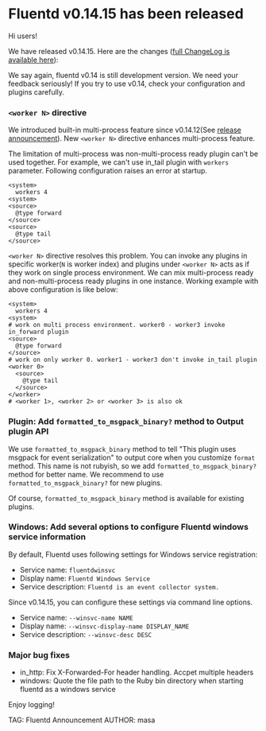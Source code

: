 # Fluentd v0.14.15 has been released

Hi users!

We have released v0.14.15. Here are the changes ([full ChangeLog is available here](https://github.com/fluent/fluentd/blob/master/CHANGELOG.md)):

We say again, fluentd v0.14 is still development version. We need your feedback seriously!
If you try to use v0.14, check your configuration and plugins carefully.

### `<worker N>` directive

We introduced built-in multi-process feature since v0.14.12(See [release announcement](http://www.fluentd.org/blog/fluentd-v0.14.12-has-been-released)). New `<worker N>` directive enhances multi-process feature.

The limitation of multi-process was non-multi-process ready plugin can't be used together.
For example, we can't use in_tail plugin with `workers` parameter. Following configuration raises an error at startup.

    <system>
      workers 4
    <system>
    <source>
      @type forward
    </source>
    <source>
      @type tail
    </source>

`<worker N>` directive resolves this problem. You can invoke any plugins in specific worker(`N` is worker index)
and plugins under `<worker N>` acts as if they work on single process environment.
We can mix multi-process ready and non-multi-process ready plugins in one instance.
Working example with above configuration is like below:

    <system>
      workers 4
    <system>
    # work on multi process environment. worker0 - worker3 invoke in_forward plugin
    <source>
      @type forward
    </source>
    # work on only worker 0. worker1 - worker3 don't invoke in_tail plugin
    <worker 0>
      <source>
        @type tail
      </source>
    </worker>
    # <worker 1>, <worker 2> or <worker 3> is also ok

### Plugin: Add `formatted_to_msgpack_binary?` method to Output plugin API

We use `formatted_to_msgpack_binary` method to tell "This plugin uses msgpack for event serialization" to output core
when you customize `format` method.
This name is not rubyish, so we add `formatted_to_msgpack_binary?` method for better name.
We recommend to use `formatted_to_msgpack_binary?` for new plugins.

Of course, `formatted_to_msgpack_binary` method is available for existing plugins.

### Windows: Add several options to configure Fluentd windows service information

By default, Fluentd uses following settings for Windows service registration:

* Service name: `fluentdwinsvc`
* Display name: `Fluentd Windows Service`
* Service description: `Fluentd is an event collector system.`

Since v0.14.15, you can configure these settings via command line options.

* Service name: `--winsvc-name NAME`
* Display name: `--winsvc-display-name DISPLAY_NAME`
* Service description: `--winsvc-desc DESC`

### Major bug fixes

* in_http: Fix X-Forwarded-For header handling. Accpet multiple headers
* windows: Quote the file path to the Ruby bin directory when starting fluentd as a windows service

Enjoy logging!


TAG: Fluentd Announcement
AUTHOR: masa
